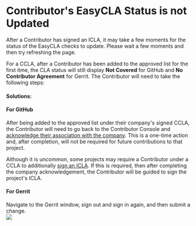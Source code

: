 # Contributor's EasyCLA Status is not Updated

After a Contributor has signed an ICLA, it may take a few moments for the status of the EasyCLA checks to update. Please wait a few moments and then try refreshing the page.

For a CCLA, after a Contributor has been added to the approved list for the first itme, the CLA status will still display **Not Covered** for GitHub and **No Contributor Agreement** for Gerrit. The Contributor will need to take the following steps:

#### Solutions:

#### For GitHub

After being added to the approved list under their company's signed CCLA, the Contributor will need to go back to the Contributor Console and [acknowledge their association with the company](../../contributors/corporate-contributor.md#acknowledge-company-contribution). This is a one-time action and, after completion, will not be required for future contributions to that project.

Although it is uncommon, some projects may require a Contributor under a CCLA to additionally [sign an ICLA](../../contributors/corporate-contributor.md#if-you-are-asked-to-sign-icla). If this is required, then after completing the company acknowledgement, the Contributor will be guided to sign the project's ICLA.

#### For Gerrit

Navigate to the Gerrit window, sign out and sign in again, and then submit a change.  
 ![](../../../.gitbook/assets/signout-gerrit.png)

